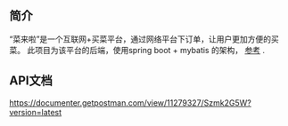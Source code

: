 ## 简介
“菜来啦”是一个互联网+买菜平台，通过网络平台下订单，让用户更加方便的买菜。
此项目为该平台的后端，使用spring boot + mybatis 的架构， 
[参考](https://github.com/lihengming/spring-boot-api-project-seed/stargazers)
.
## API文档
https://documenter.getpostman.com/view/11279327/Szmk2G5W?version=latest
